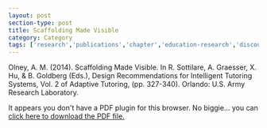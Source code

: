 ```yaml
---
layout: post
section-type: post
title: Scaffolding Made Visible
category: Category
tags: ['research','publications','chapter','education-research','discourse','its','gift','csal']
---
```

Olney, A. M. (2014). Scaffolding Made Visible. In R. Sottilare, A. Graesser, X. Hu, & B. Goldberg (Eds.), Design Recommendations for Intelligent Tutoring Systems, Vol. 2 of Adaptive Tutoring, (pp. 327-340). Orlando: U.S. Army Research Laboratory. 

<object data="https://umdrive.memphis.edu/aolney/public/publications/Chapter26%20-%20Olney.pdf" type="application/pdf" width="100%" height="600px">
 
  <p>It appears you don't have a PDF plugin for this browser.
  No biggie... you can <a href="https://umdrive.memphis.edu/aolney/public/publications/Chapter26%20-%20Olney.pdf">click here to
  download the PDF file.</a></p>
  
</object>
